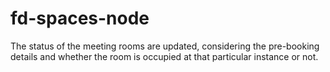 # fd-spaces-node
The status of the meeting rooms are updated, considering the pre-booking details and whether the room is occupied at that particular instance or not.
